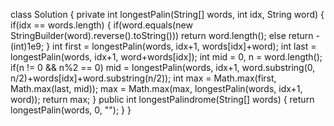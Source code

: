 class Solution {
private int longestPalin(String[] words, int idx, String word) {
if(idx == words.length) {
if(word.equals(new StringBuilder(word).reverse().toString()))
return word.length();
else return -(int)1e9;
}
int first = longestPalin(words, idx+1, words[idx]+word);
int last = longestPalin(words, idx+1, word+words[idx]);
int mid = 0, n = word.length();
if(n != 0 && n%2 == 0)
mid = longestPalin(words, idx+1, word.substring(0, n/2)+words[idx]+word.substring(n/2));
int max = Math.max(first, Math.max(last, mid));
max = Math.max(max, longestPalin(words, idx+1, word));
return max;
}
public int longestPalindrome(String[] words) {
return longestPalin(words, 0, "");
}
}